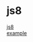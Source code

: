# js8

<a href="https://youtu.be/KRwtghpkk00">js8</a><br/>
<a href="https://andrii-portfolio.demo.gvia.group/live-search.html">example</a>
